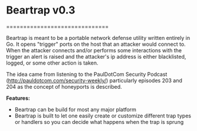 # Beartrap v0.3
==============================

Beartrap is meant to be a portable network defense utility written entirely in
Go.  It opens "trigger" ports on the host that an attacker would connect to.
When the attacker connects and/or performs some interactions with the trigger
an alert is raised and the attacker's ip address is either blacklisted, logged,
or some other action is taken.

The idea came from listening to the PaulDotCom Security Podcast
(http://pauldotcom.com/security-weekly/) particularly episodes 203 and 204 as
the concept of honeyports is described.

**Features:**

- Beartrap can be build for most any major platform
- Beartrap is built to let one easily create or customize different trap types
  or handlers so you can decide what happens when the trap is sprung
